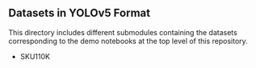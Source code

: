 ## Datasets in YOLOv5 Format

This directory includes different submodules containing the datasets
corresponding to the demo notebooks at the top level of this repository.

- SKU110K
